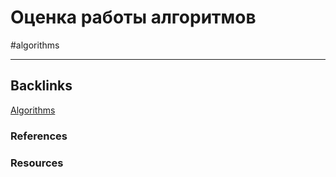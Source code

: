 # Оценка работы алгоритмов
#algorithms 



---
## Backlinks
[Algorithms](../Algorithms.md)

### References

### Resources




